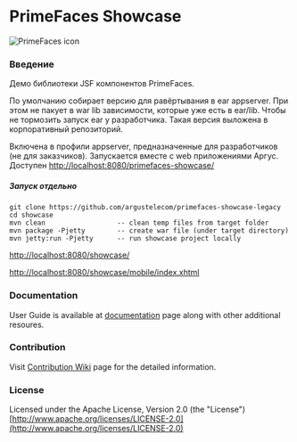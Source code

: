 # PrimeFaces Showcase

![PrimeFaces icon](https://www.primefaces.org/wp-content/uploads/2016/10/prime_logo.png)

### Введение

Демо библиотеки JSF компонентов PrimeFaces.

По умолчанию собирает версию для равёртывания в ear appserver. При этом не пакует в war lib зависимости, которые 
уже есть в ear/lib. Чтобы не тормозить запуск ear у разработчика. Такая версия выложена в корпоративный репозиторий.

Включена в профили appserver, предназначенные для разработчиков (не для заказчиков). Запускается вместе с web 
приложениями Аргус. Доступен [http://localhost:8080/primefaces-showcase/](http://localhost:8080/primefaces-showcase)

##### Запуск отдельно

```
git clone https://github.com/argustelecom/primefaces-showcase-legacy
cd showcase
mvn clean                  -- clean temp files from target folder
mvn package -Pjetty        -- create war file (under target directory)
mvn jetty:run -Pjetty      -- run showcase project locally
```

[http://localhost:8080/showcase/](http://localhost:8080/showcase)

[http://localhost:8080/showcase/mobile/index.xhtml](http://localhost:8080/showcase/mobile/index.xhtml)

### Documentation

User Guide is available at [documentation](http://www.primefaces.org/documentation) page along with other additional resoures.

### Contribution

Visit [Contribution Wiki](https://github.com/primefaces/primefaces/wiki/Contributing-to-Primefaces) page for the detailed information.

### License

Licensed under the Apache License, Version 2.0 (the "License") [http://www.apache.org/licenses/LICENSE-2.0](http://www.apache.org/licenses/LICENSE-2.0)
